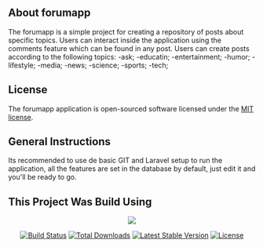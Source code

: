 ## About forumapp

The forumapp is a simple project for creating a repository of posts about specific topics. Users can interact inside the application using the comments feature which can be found in any post.
Users can create posts according to the following topics:
-ask;
-educatin;
-entertainment;
-humor;
-lifestyle;
-media;
-news;
-science;
-sports;
-tech;

## License

The forumapp application is open-sourced software licensed under the [MIT license](https://opensource.org/licenses/MIT).

## General Instructions

Its recommended to use de basic GIT and Laravel setup to run the application, all the features are set in the database by default, just edit it and you'll be ready to go.

## This Project Was Build Using
<p align="center"><img src="https://laravel.com/assets/img/components/logo-laravel.svg"></p>
<p align="center">
<a href="https://travis-ci.org/laravel/framework"><img src="https://travis-ci.org/laravel/framework.svg" alt="Build Status"></a>
<a href="https://packagist.org/packages/laravel/framework"><img src="https://poser.pugx.org/laravel/framework/d/total.svg" alt="Total Downloads"></a>
<a href="https://packagist.org/packages/laravel/framework"><img src="https://poser.pugx.org/laravel/framework/v/stable.svg" alt="Latest Stable Version"></a>
<a href="https://packagist.org/packages/laravel/framework"><img src="https://poser.pugx.org/laravel/framework/license.svg" alt="License"></a>
</p>
